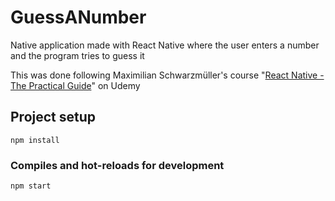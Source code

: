 # GuessANumber
Native application made with React Native where the user enters a number and the program tries to guess it <br />

This was done following Maximilian Schwarzmüller's course "[React Native - The Practical Guide](https://www.udemy.com/course/react-native-the-practical-guide/)" on Udemy

## Project setup
```
npm install
```

### Compiles and hot-reloads for development
```
npm start
```
